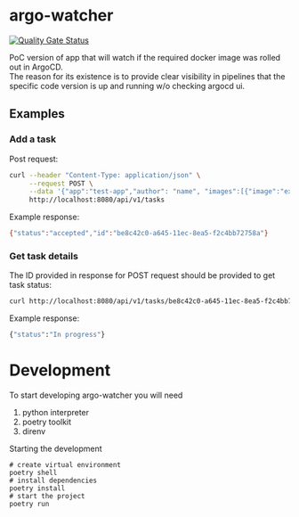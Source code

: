 # argo-watcher
[![Quality Gate Status](https://sonarcloud.io/api/project_badges/measure?project=shini4i_argo-watcher&metric=alert_status)](https://sonarcloud.io/summary/new_code?id=shini4i_argo-watcher)

PoC version of app that will watch if the required docker image was rolled out in ArgoCD.<br>
The reason for its existence is to provide clear visibility in pipelines that the specific code version is up and running w/o checking argocd ui.

## Examples
### Add a task
Post request:
```bash
curl --header "Content-Type: application/json" \
     --request POST \
     --data '{"app":"test-app","author": "name", "images":[{"image":"example", "tag":"v1.8.0"}]}' \
     http://localhost:8080/api/v1/tasks
```
Example response:
```bash
{"status":"accepted","id":"be8c42c0-a645-11ec-8ea5-f2c4bb72758a"}
```
### Get task details
The ID provided in response for POST request should be provided to get task status:
```bash
curl http://localhost:8080/api/v1/tasks/be8c42c0-a645-11ec-8ea5-f2c4bb72758a
```
Example response:
```bash
{"status":"In progress"}
```

# Development

To start developing argo-watcher you will need
1. python interpreter
2. poetry toolkit
3. direnv

Starting the development

```shell
# create virtual environment
poetry shell
# install dependencies
poetry install
# start the project
poetry run
```
